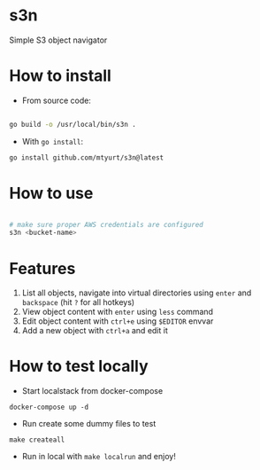 # s3n

Simple S3 object navigator

# How to install

- From source code:

```bash

go build -o /usr/local/bin/s3n .
```

- With `go install`:

```bash
go install github.com/mtyurt/s3n@latest
```


# How to use

```bash

# make sure proper AWS credentials are configured
s3n <bucket-name>

```

# Features

1. List all objects, navigate into virtual directories using `enter` and `backspace` (hit `?` for all hotkeys)
2. View object content with `enter` using `less` command
3. Edit object content with `ctrl+e` using `$EDITOR` envvar
4. Add a new object with `ctrl+a` and edit it

# How to test locally

- Start localstack from docker-compose

```
docker-compose up -d
```

- Run create some dummy files to test

```
make createall
```


- Run in local with `make localrun` and enjoy!
